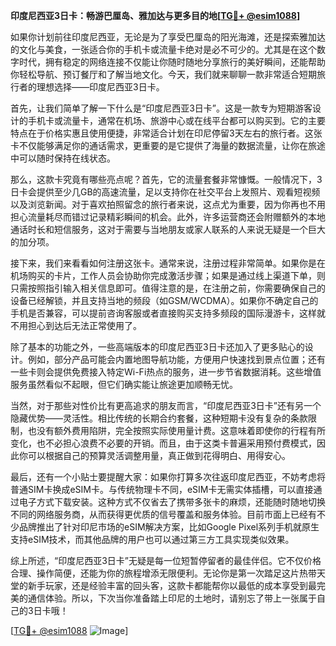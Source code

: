 **印度尼西亚3日卡：畅游巴厘岛、雅加达与更多目的地[[TG💪+ @esim1088](https://t.me/s/esim1088)]**

如果你计划前往印度尼西亚，无论是为了享受巴厘岛的阳光海滩，还是探索雅加达的文化与美食，一张适合你的手机卡或流量卡绝对是必不可少的。尤其是在这个数字时代，拥有稳定的网络连接不仅能让你随时随地分享旅行的美好瞬间，还能帮助你轻松导航、预订餐厅和了解当地文化。今天，我们就来聊聊一款非常适合短期旅行者的理想选择——印度尼西亚3日卡。

首先，让我们简单了解一下什么是“印度尼西亚3日卡”。这是一款专为短期游客设计的手机卡或流量卡，通常在机场、旅游中心或在线平台都可以购买到。它的主要特点在于价格实惠且使用便捷，非常适合计划在印尼停留3天左右的旅行者。这张卡不仅能够满足你的通话需求，更重要的是它提供了海量的数据流量，让你在旅途中可以随时保持在线状态。

那么，这款卡究竟有哪些亮点呢？首先，它的流量套餐非常慷慨。一般情况下，3日卡会提供至少几GB的高速流量，足以支持你在社交平台上发照片、观看短视频以及浏览新闻。对于喜欢拍照留念的旅行者来说，这点尤为重要，因为你再也不用担心流量耗尽而错过记录精彩瞬间的机会。此外，许多运营商还会附赠额外的本地通话时长和短信服务，这对于需要与当地朋友或家人联系的人来说无疑是一个巨大的加分项。

接下来，我们来看看如何注册这张卡。通常来说，注册过程非常简单。如果你是在机场购买的卡片，工作人员会协助你完成激活步骤；如果是通过线上渠道下单，则只需按照指引输入相关信息即可。值得注意的是，在注册之前，你需要确保自己的设备已经解锁，并且支持当地的频段（如GSM/WCDMA）。如果你不确定自己的手机是否兼容，可以提前咨询客服或者直接购买支持多频段的国际漫游卡，这样就不用担心到达后无法正常使用了。

除了基本的功能之外，一些高端版本的印度尼西亚3日卡还加入了更多贴心的设计。例如，部分产品可能会内置地图导航功能，方便用户快速找到景点位置；还有一些卡则会提供免费接入特定Wi-Fi热点的服务，进一步节省数据消耗。这些增值服务虽然看似不起眼，但它们确实能让旅途更加顺畅无忧。

当然，对于那些对性价比有更高追求的朋友而言，“印度尼西亚3日卡”还有另一个隐藏优势——灵活性。相比传统的长期合约套餐，这种短期卡没有复杂的条款限制，也没有额外费用陷阱，完全按照实际使用量计费。这意味着即使你的行程有所变化，也不必担心浪费不必要的开销。而且，由于这类卡普遍采用预付费模式，因此你可以根据自己的预算灵活调整用量，真正做到花得明白、用得安心。

最后，还有一个小贴士要提醒大家：如果你打算多次往返印度尼西亚，不妨考虑将普通SIM卡换成eSIM卡。与传统物理卡不同，eSIM卡无需实体插槽，可以直接通过电子方式下载安装。这种方式不仅省去了携带多张卡的麻烦，还能随时随地切换不同的网络服务商，从而获得更优质的信号覆盖和服务体验。目前市面上已经有不少品牌推出了针对印尼市场的eSIM解决方案，比如Google Pixel系列手机就原生支持eSIM技术，而其他品牌的用户也可以通过第三方工具实现类似效果。

综上所述，“印度尼西亚3日卡”无疑是每一位短暂停留者的最佳伴侣。它不仅价格合理、操作简便，还能为你的旅程增添无限便利。无论你是第一次踏足这片热带天堂的新手玩家，还是经验丰富的回头客，这款卡都能帮你以最低的成本享受到最完美的通信体验。所以，下次当你准备踏上印尼的土地时，请别忘了带上一张属于自己的3日卡哦！

[[TG💪+ @esim1088](https://t.me/s/esim1088) ![Image](https://i.postimg.cc/4NQfJmqS/Snipaste-2025-05-13-00-14-12.png)]